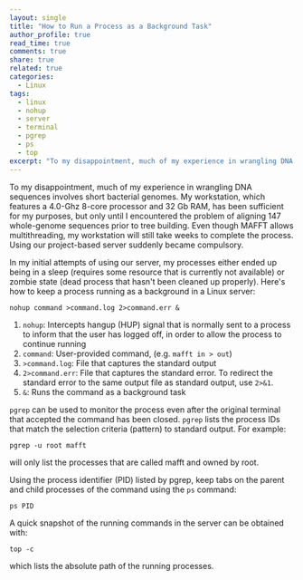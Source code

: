 ```yaml
---
layout: single
title: "How to Run a Process as a Background Task"
author_profile: true
read_time: true
comments: true
share: true
related: true
categories:
  - Linux
tags:
  - linux
  - nohup
  - server
  - terminal
  - pgrep
  - ps
  - top
excerpt: "To my disappointment, much of my experience in wrangling DNA sequences involves short bacterial genomes. My workstation, which features a 4.0-Ghz 8-core processor and 32 Gb RAM, has been sufficient for my purposes thus far, but only until I encountered the problem of aligning 147 whole-genome sequences prior to tree building. Even though MAFFT allows multithreading, my workstation would still take weeks to complete the process. Using our project-based server suddenly became necessary."
---
```


To my disappointment, much of my experience in wrangling DNA sequences involves short bacterial genomes. My workstation, which features a 4.0-Ghz 8-core processor and 32 Gb RAM, has been sufficient for my purposes, but only until I encountered the problem of aligning 147 whole-genome sequences prior to tree building. Even though MAFFT allows multithreading, my workstation will still take weeks to complete the process. Using our project-based server suddenly became compulsory.

<!-- readmore -->

In my initial attempts of using our server, my processes either ended up being in a sleep (requires some resource that is currently not available) or zombie state (dead process that hasn't been cleaned up properly). Here's how to keep a process running as a background in a Linux server:

```
nohup command >command.log 2>command.err &
```

1. ```nohup```: Intercepts hangup (HUP) signal that is normally sent to a process to inform that the user has logged off, in order to allow the process to continue running
2. ```command```: User-provided command, (e.g. ```mafft in > out```)
3. ```>command.log```: File that captures the standard output
4. ```2>command.err```: File that captures the standard error. To redirect the standard error to the same output file as standard output, use ```2>&1```.
5. ```&```: Runs the command as a background task

```pgrep``` can be used to monitor the process even after the original terminal that accepted the command has been closed. ```pgrep``` lists the process IDs that match the selection criteria (pattern) to standard output. For example:

```
pgrep -u root mafft
```

will only list the processes that are called mafft and owned by root.

Using the process identifier (PID) listed by pgrep, keep tabs on the parent and child processes of the command using the ```ps``` command:

```
ps PID
```

A quick snapshot of the running commands in the server can be obtained with:

```
top -c
```

which lists the absolute path of the running processes.
